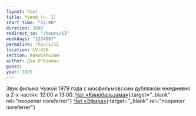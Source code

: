 ```yaml
---
layout: hour
title: Чужой (ч. 1)
start_time: "12:00"
duration: 3600
redirect_to: "/hours/13"
weekdays: "1234567"
permalink: /hours/12
location: LV-426
section: Кинобальзам
author: Дэн О'Бэннон
guest:   
year: 1979
---
```


Звук фильма Чужой 1979 года с мосфильмовским дубляжом ежедневно в 2-х частях: 12:00 и 13:00. [Чат «Кинобальзама»](https://t.me/+LJbX4Hr0myYxMGRi){:target="_blank" rel="noopener noreferrer"} [Чат «Эфира»](https://t.me/+nk0UKze8dEczZDAy){:target="_blank" rel="noopener noreferrer"}

